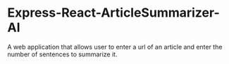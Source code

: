 # Express-React-ArticleSummarizer-AI
 A web application that allows user to enter a url of an article and enter the number of sentences to summarize it.

